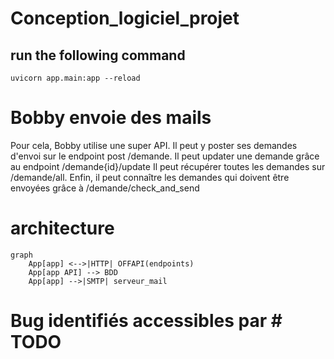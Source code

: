 # Conception_logiciel_projet
## run the following command

```
uvicorn app.main:app --reload
```

# Bobby envoie des mails

Pour cela, Bobby utilise une super API.
Il peut y poster ses demandes d'envoi sur le endpoint post /demande.
Il peut updater une demande grâce au endpoint /demande{id}/update
Il peut récupérer toutes les demandes sur /demande/all.
Enfin, il peut connaître les demandes qui doivent être envoyées grâce à /demande/check_and_send


# architecture
```mermaid
graph
    App[app] <-->|HTTP| OFFAPI(endpoints)
    App[app API] --> BDD
    App[app] -->|SMTP| serveur_mail

```



# Bug identifiés accessibles par # TODO